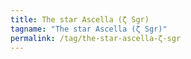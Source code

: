 ```yaml
---
title: The star Ascella (ζ Sgr)
tagname: "The star Ascella (ζ Sgr)"
permalink: /tag/the-star-ascella-ζ-sgr
---
```

